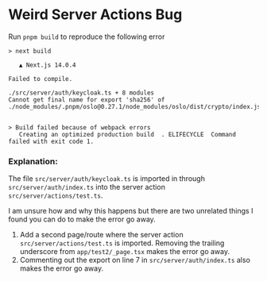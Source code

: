 # Weird Server Actions Bug

Run `pnpm build` to reproduce the following error

```
> next build

   ▲ Next.js 14.0.4

Failed to compile.

./src/server/auth/keycloak.ts + 8 modules
Cannot get final name for export 'sha256' of ./node_modules/.pnpm/oslo@0.27.1/node_modules/oslo/dist/crypto/index.js


> Build failed because of webpack errors
   Creating an optimized production build  . ELIFECYCLE  Command failed with exit code 1.
```

### Explanation:

The file `src/server/auth/keycloak.ts` is imported in through `src/server/auth/index.ts` into the server action `src/server/actions/test.ts`.

I am unsure how and why this happens but there are two unrelated things I found you can do to make the error go away.
1. Add a second page/route where the server action `src/server/actions/test.ts` is imported. Removing the trailing underscore from `app/test2/_page.tsx` makes the error go away.
2. Commenting out the export on line 7 in `src/server/auth/index.ts` also makes the error go away.
